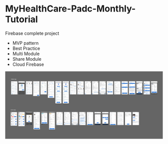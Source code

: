 # MyHealthCare-Padc-Monthly-Tutorial
Firebase complete project
- MVP pattern 
- Best Practice
- Multi Module 
- Share Module 
- Cloud Firebase

<img src="https://github.com/dev-mgkaung/MyHealthCare-Padc-Monthly-Tutorial/blob/master/img_5fc20deee478a_1606553070%20(1).png" width="1200"/>

